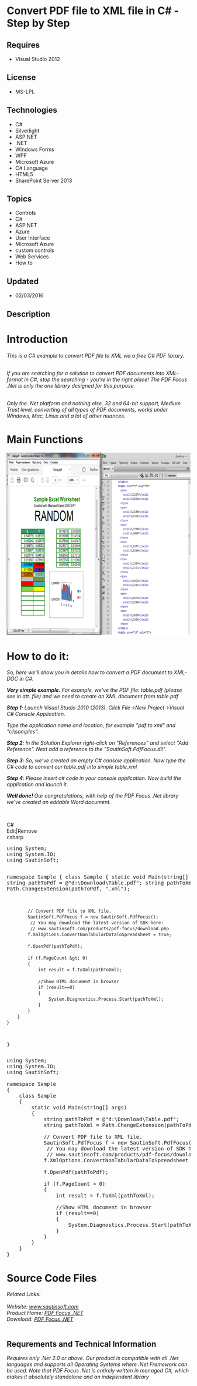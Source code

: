 # Convert PDF file to XML file in C# - Step by Step
## Requires
- Visual Studio 2012
## License
- MS-LPL
## Technologies
- C#
- Silverlight
- ASP.NET
- .NET
- Windows Forms
- WPF
- Microsoft Azure
- C# Language
- HTML5
- SharePoint Server 2013
## Topics
- Controls
- C#
- ASP.NET
- Azure
- User Interface
- Microsoft Azure
- custom controls
- Web Services
- How to
## Updated
- 02/03/2016
## Description

<h1>Introduction</h1>
<p><em>This is a C# example to convert PDF file to XML via a free C# PDF library.</em></p>
<p><em><br>
If you are searching for a solution to convert PDF documents into XML-format in C#, stop the searching - you're in the right place! The PDF Focus .Net is only the one library designed for this purpose.</em></p>
<p><em><br>
Only the .Net platform and nothing else, 32 and 64-bit support, Medium Trust level, converting of all types of PDF documents, works under Windows, Mac, Linux and a lot of other nuances</em><em>.</em></p>
<h1><strong>Main Functions</strong></h1>
<p><img id="148109" src="148109-screen.png" alt="" width="800" height="496"></p>
<h1>How to do it:</h1>
<p><em>So, here we'll show you in details how to convert a PDF document to XML-DOC in C#.</em></p>
<p><em><strong><span class="blue12b">Very simple example.</span></strong>&nbsp;For example, we've the PDF file: table.pdf (please see in att. file) and we need to create an XML document from table.pdf</em></p>
<p><em><span class="blue12b"><strong>Step 1</strong>:</span>&nbsp;Launch Visual Studio 2010 (2013). Click File-&gt;New Project-&gt;Visual C# Console Application.</em></p>
<p><em>Type the application name and location, for example &quot;pdf to xml&quot; and &quot;c:\samples&quot;.</em></p>
<p><em><span class="blue12b"><strong>Step 2</strong>:</span>&nbsp;In the Solution Explorer right-click on &quot;References&quot; and select &quot;Add Reference&quot;. Next add a reference to the &quot;SautinSoft.PdfFocus.dll&quot;</em><em>.</em></p>
<p><em><span class="blue12b"><strong>Step 3</strong>:</span>&nbsp;So, we've created an empty C# console application. Now type the C# code to convert our table.pdf into simple table.xml</em></p>
<p><em><strong>Step 4</strong>: Please insert c# code in your console application.&nbsp;Now build the application and launch it.</em></p>
<p><em><strong><span class="blue12b">Well done!</span>&nbsp;</strong>Our congratulations, with help of the PDF Focus .Net library we've created an editable Word document.</em></p>
<p>&nbsp;</p>
<div class="scriptcode">
<div class="pluginEditHolder" pluginCommand="mceScriptCode">
<div class="title"><span>C#</span></div>
<div class="pluginLinkHolder"><span class="pluginEditHolderLink">Edit</span>|<span class="pluginRemoveHolderLink">Remove</span></div>
<span class="hidden">csharp</span>
<pre class="hidden">using System;
using System.IO;
using SautinSoft;

namespace Sample
{
    class Sample
    {
        static void Main(string[] args)
        {
            string pathToPdf = @&quot;d:\Download\Table.pdf&quot;;
            string pathToXml = Path.ChangeExtension(pathToPdf, &quot;.xml&quot;);

            // Convert PDF file to XML file.
            SautinSoft.PdfFocus f = new SautinSoft.PdfFocus();
             // You may download the latest version of SDK here:   
             // www.sautinsoft.com/products/pdf-focus/download.php	    	
            f.XmlOptions.ConvertNonTabularDataToSpreadsheet = true;

            f.OpenPdf(pathToPdf);

            if (f.PageCount &gt; 0)
            {
                int result = f.ToXml(pathToXml);
                
                //Show HTML document in browser
                if (result==0)
                {
                    System.Diagnostics.Process.Start(pathToXml);
                }
            }
        }
    }
}</pre>
<div class="preview">
<pre class="csharp"><span class="cs__keyword">using</span>&nbsp;System;&nbsp;
<span class="cs__keyword">using</span>&nbsp;System.IO;&nbsp;
<span class="cs__keyword">using</span>&nbsp;SautinSoft;&nbsp;
&nbsp;
<span class="cs__keyword">namespace</span>&nbsp;Sample&nbsp;
{&nbsp;
&nbsp;&nbsp;&nbsp;&nbsp;<span class="cs__keyword">class</span>&nbsp;Sample&nbsp;
&nbsp;&nbsp;&nbsp;&nbsp;{&nbsp;
&nbsp;&nbsp;&nbsp;&nbsp;&nbsp;&nbsp;&nbsp;&nbsp;<span class="cs__keyword">static</span>&nbsp;<span class="cs__keyword">void</span>&nbsp;Main(<span class="cs__keyword">string</span>[]&nbsp;args)&nbsp;
&nbsp;&nbsp;&nbsp;&nbsp;&nbsp;&nbsp;&nbsp;&nbsp;{&nbsp;
&nbsp;&nbsp;&nbsp;&nbsp;&nbsp;&nbsp;&nbsp;&nbsp;&nbsp;&nbsp;&nbsp;&nbsp;<span class="cs__keyword">string</span>&nbsp;pathToPdf&nbsp;=&nbsp;@<span class="cs__string">&quot;d:\Download\Table.pdf&quot;</span>;&nbsp;
&nbsp;&nbsp;&nbsp;&nbsp;&nbsp;&nbsp;&nbsp;&nbsp;&nbsp;&nbsp;&nbsp;&nbsp;<span class="cs__keyword">string</span>&nbsp;pathToXml&nbsp;=&nbsp;Path.ChangeExtension(pathToPdf,&nbsp;<span class="cs__string">&quot;.xml&quot;</span>);&nbsp;
&nbsp;
&nbsp;&nbsp;&nbsp;&nbsp;&nbsp;&nbsp;&nbsp;&nbsp;&nbsp;&nbsp;&nbsp;&nbsp;<span class="cs__com">//&nbsp;Convert&nbsp;PDF&nbsp;file&nbsp;to&nbsp;XML&nbsp;file.</span>&nbsp;
&nbsp;&nbsp;&nbsp;&nbsp;&nbsp;&nbsp;&nbsp;&nbsp;&nbsp;&nbsp;&nbsp;&nbsp;SautinSoft.PdfFocus&nbsp;f&nbsp;=&nbsp;<span class="cs__keyword">new</span>&nbsp;SautinSoft.PdfFocus();&nbsp;
&nbsp;&nbsp;&nbsp;&nbsp;&nbsp;&nbsp;&nbsp;&nbsp;&nbsp;&nbsp;&nbsp;&nbsp;&nbsp;<span class="cs__com">//&nbsp;You&nbsp;may&nbsp;download&nbsp;the&nbsp;latest&nbsp;version&nbsp;of&nbsp;SDK&nbsp;here:&nbsp;&nbsp;&nbsp;</span>&nbsp;
&nbsp;&nbsp;&nbsp;&nbsp;&nbsp;&nbsp;&nbsp;&nbsp;&nbsp;&nbsp;&nbsp;&nbsp;&nbsp;<span class="cs__com">//&nbsp;www.sautinsoft.com/products/pdf-focus/download.php&nbsp;&nbsp;&nbsp;&nbsp;&nbsp;&nbsp;&nbsp;&nbsp;&nbsp;&nbsp;&nbsp;&nbsp;</span>&nbsp;
&nbsp;&nbsp;&nbsp;&nbsp;&nbsp;&nbsp;&nbsp;&nbsp;&nbsp;&nbsp;&nbsp;&nbsp;f.XmlOptions.ConvertNonTabularDataToSpreadsheet&nbsp;=&nbsp;<span class="cs__keyword">true</span>;&nbsp;
&nbsp;
&nbsp;&nbsp;&nbsp;&nbsp;&nbsp;&nbsp;&nbsp;&nbsp;&nbsp;&nbsp;&nbsp;&nbsp;f.OpenPdf(pathToPdf);&nbsp;
&nbsp;
&nbsp;&nbsp;&nbsp;&nbsp;&nbsp;&nbsp;&nbsp;&nbsp;&nbsp;&nbsp;&nbsp;&nbsp;<span class="cs__keyword">if</span>&nbsp;(f.PageCount&nbsp;&gt;&nbsp;<span class="cs__number">0</span>)&nbsp;
&nbsp;&nbsp;&nbsp;&nbsp;&nbsp;&nbsp;&nbsp;&nbsp;&nbsp;&nbsp;&nbsp;&nbsp;{&nbsp;
&nbsp;&nbsp;&nbsp;&nbsp;&nbsp;&nbsp;&nbsp;&nbsp;&nbsp;&nbsp;&nbsp;&nbsp;&nbsp;&nbsp;&nbsp;&nbsp;<span class="cs__keyword">int</span>&nbsp;result&nbsp;=&nbsp;f.ToXml(pathToXml);&nbsp;
&nbsp;&nbsp;&nbsp;&nbsp;&nbsp;&nbsp;&nbsp;&nbsp;&nbsp;&nbsp;&nbsp;&nbsp;&nbsp;&nbsp;&nbsp;&nbsp;&nbsp;
&nbsp;&nbsp;&nbsp;&nbsp;&nbsp;&nbsp;&nbsp;&nbsp;&nbsp;&nbsp;&nbsp;&nbsp;&nbsp;&nbsp;&nbsp;&nbsp;<span class="cs__com">//Show&nbsp;HTML&nbsp;document&nbsp;in&nbsp;browser</span>&nbsp;
&nbsp;&nbsp;&nbsp;&nbsp;&nbsp;&nbsp;&nbsp;&nbsp;&nbsp;&nbsp;&nbsp;&nbsp;&nbsp;&nbsp;&nbsp;&nbsp;<span class="cs__keyword">if</span>&nbsp;(result==<span class="cs__number">0</span>)&nbsp;
&nbsp;&nbsp;&nbsp;&nbsp;&nbsp;&nbsp;&nbsp;&nbsp;&nbsp;&nbsp;&nbsp;&nbsp;&nbsp;&nbsp;&nbsp;&nbsp;{&nbsp;
&nbsp;&nbsp;&nbsp;&nbsp;&nbsp;&nbsp;&nbsp;&nbsp;&nbsp;&nbsp;&nbsp;&nbsp;&nbsp;&nbsp;&nbsp;&nbsp;&nbsp;&nbsp;&nbsp;&nbsp;System.Diagnostics.Process.Start(pathToXml);&nbsp;
&nbsp;&nbsp;&nbsp;&nbsp;&nbsp;&nbsp;&nbsp;&nbsp;&nbsp;&nbsp;&nbsp;&nbsp;&nbsp;&nbsp;&nbsp;&nbsp;}&nbsp;
&nbsp;&nbsp;&nbsp;&nbsp;&nbsp;&nbsp;&nbsp;&nbsp;&nbsp;&nbsp;&nbsp;&nbsp;}&nbsp;
&nbsp;&nbsp;&nbsp;&nbsp;&nbsp;&nbsp;&nbsp;&nbsp;}&nbsp;
&nbsp;&nbsp;&nbsp;&nbsp;}&nbsp;
}</pre>
</div>
</div>
</div>
<h1><span>Source Code Files</span></h1>
<p><span></p>
<div><em>Related Links:</em></div>
<div><em><br>
Website:&nbsp;<a href="http://www.sautinsoft.com/">www.sautinsoft.com</a><br>
Product Home:&nbsp;<a href="http://sautinsoft.com/products/pdf-focus/index.php">PDF Focus .NET</a><br>
Download:&nbsp;<a href="http://sautinsoft.com/thankyou.php?download=pdf_focus_net.zip">PDF Focus .NET</a></em></div>
<br>
</span>
<p></p>
<h2 class="H2Text">Requrements and Technical Information</h2>
<p class="CommonText"><em>Requires only .Net 2.0 or above. Our product is compatible with all .Net languages and supports all Operating Systems where .Net Framework can be used. Note that PDF Focus .Net is entirely written in managed C#, which makes it absolutely
 standalone and an independent library</em></p>
